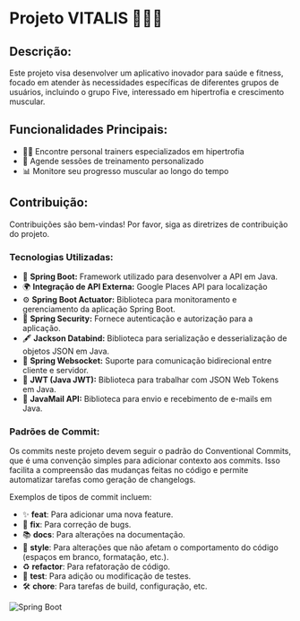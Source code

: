 # Projeto VITALIS 💪🏋️‍♂️

## Descrição:
Este projeto visa desenvolver um aplicativo inovador para saúde e fitness, focado em atender às necessidades específicas de diferentes grupos de usuários, incluindo o grupo Five, interessado em hipertrofia e crescimento muscular.

## Funcionalidades Principais:
- 🏋️‍♀️ Encontre personal trainers especializados em hipertrofia
- 📅 Agende sessões de treinamento personalizado
- 📊 Monitore seu progresso muscular ao longo do tempo

## Contribuição:
Contribuições são bem-vindas! Por favor, siga as diretrizes de contribuição do projeto.

### Tecnologias Utilizadas:

- 💼 **Spring Boot:** Framework utilizado para desenvolver a API em Java.
- 🌍 **Integração de API Externa:** Google Places API para localização
- ⚙️ **Spring Boot Actuator:** Biblioteca para monitoramento e gerenciamento da aplicação Spring Boot.
- 🔐 **Spring Security:** Fornece autenticação e autorização para a aplicação.
- 🖋️ **Jackson Databind:** Biblioteca para serialização e desserialização de objetos JSON em Java.
- 🔄 **Spring Websocket:** Suporte para comunicação bidirecional entre cliente e servidor.
- 🔑 **JWT (Java JWT):** Biblioteca para trabalhar com JSON Web Tokens em Java.
- 📧 **JavaMail API:** Biblioteca para envio e recebimento de e-mails em Java.

### Padrões de Commit:

Os commits neste projeto devem seguir o padrão do Conventional Commits, que é uma convenção simples para adicionar contexto aos commits. Isso facilita a compreensão das mudanças feitas no código e permite automatizar tarefas como geração de changelogs.

Exemplos de tipos de commit incluem:

- ✨ **feat**: Para adicionar uma nova feature.
- 🐛 **fix**: Para correção de bugs.
- 📚 **docs**: Para alterações na documentação.
- 🎨 **style**: Para alterações que não afetam o comportamento do código (espaços em branco, formatação, etc.).
- ♻️ **refactor**: Para refatoração de código.
- 🧪 **test**: Para adição ou modificação de testes.
- 🛠️ **chore**: Para tarefas de build, configuração, etc.

![Spring Boot](https://media.giphy.com/media/3o7aTskHEUdgCQAXde/giphy.gif)
